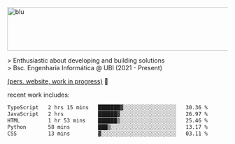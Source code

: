 
<img width="1415" height="100" alt="blu" src="https://github.com/rdsilva01/rdsilva01/assets/101207588/deb060e5-d035-4f09-b511-e3f50605b207">

\> Enthusiastic about developing and building solutions <br>
\> Bsc. Engenharia Informática @ UBI (2021 - Present)

<a href="https://rdsilva01.github.io/">(pers. website, work in progress)</a> 🏁

<!-- ![](https://komarev.com/ghpvc/?username=rdsilva01) -->

recent work includes:
<!--START_SECTION:waka-->

```txt
TypeScript   2 hrs 15 mins   ███████▓░░░░░░░░░░░░░░░░░   30.36 %
JavaScript   2 hrs           ██████▓░░░░░░░░░░░░░░░░░░   26.97 %
HTML         1 hr 53 mins    ██████▒░░░░░░░░░░░░░░░░░░   25.46 %
Python       58 mins         ███▒░░░░░░░░░░░░░░░░░░░░░   13.17 %
CSS          13 mins         ▓░░░░░░░░░░░░░░░░░░░░░░░░   03.11 %
```

<!--END_SECTION:waka-->

